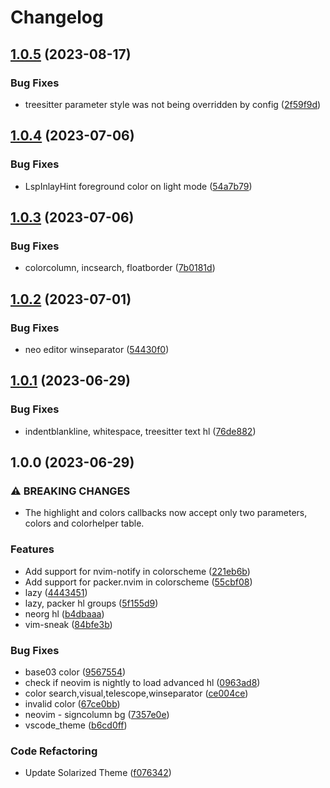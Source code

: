 # Changelog

## [1.0.5](https://github.com/maxmx03/solarized.nvim/compare/v1.0.4...v1.0.5) (2023-08-17)


### Bug Fixes

* treesitter parameter style was not being overridden by config ([2f59f9d](https://github.com/maxmx03/solarized.nvim/commit/2f59f9d152a0d7f89c65c70105a5ae5803e28023))

## [1.0.4](https://github.com/maxmx03/solarized.nvim/compare/v1.0.3...v1.0.4) (2023-07-06)


### Bug Fixes

* LspInlayHint foreground color on light mode ([54a7b79](https://github.com/maxmx03/solarized.nvim/commit/54a7b797b1148b6ccab7538112e00d05db01c2c0))

## [1.0.3](https://github.com/maxmx03/solarized.nvim/compare/v1.0.2...v1.0.3) (2023-07-06)


### Bug Fixes

* colorcolumn, incsearch, floatborder ([7b0181d](https://github.com/maxmx03/solarized.nvim/commit/7b0181d72f9f1ebc5647592c0a04e31976b2b86b))

## [1.0.2](https://github.com/maxmx03/solarized.nvim/compare/v1.0.1...v1.0.2) (2023-07-01)


### Bug Fixes

* neo editor winseparator ([54430f0](https://github.com/maxmx03/solarized.nvim/commit/54430f0084956e7fd0914d2f658020aa514f0aab))

## [1.0.1](https://github.com/maxmx03/solarized.nvim/compare/v1.0.0...v1.0.1) (2023-06-29)


### Bug Fixes

* indentblankline, whitespace, treesitter text hl ([76de882](https://github.com/maxmx03/solarized.nvim/commit/76de8824aa2d64b4bce5041f06ef8ebe1848d9a4))

## 1.0.0 (2023-06-29)


### ⚠ BREAKING CHANGES

* The highlight and colors callbacks now accept only two parameters, colors and colorhelper table.

### Features

* Add support for nvim-notify in colorscheme ([221eb6b](https://github.com/maxmx03/solarized.nvim/commit/221eb6b54533fbeb2bf88daa4b521ecd4d2b4fe4))
* Add support for packer.nvim in colorscheme ([55cbf08](https://github.com/maxmx03/solarized.nvim/commit/55cbf080cc611b83a101d179cd6fb0619036ec35))
* lazy ([4443451](https://github.com/maxmx03/solarized.nvim/commit/4443451e6fda256363dd3031654d565f2116a544))
* lazy, packer hl groups ([5f155d9](https://github.com/maxmx03/solarized.nvim/commit/5f155d9991c23690e615e6c1e1484547ce2e697e))
* neorg hl ([b4dbaaa](https://github.com/maxmx03/solarized.nvim/commit/b4dbaaa35457e6d824c9d5334c17596d4995d009))
* vim-sneak ([84bfe3b](https://github.com/maxmx03/solarized.nvim/commit/84bfe3b44cfecb00d4bf45809cab7b0f48791cae))


### Bug Fixes

* base03 color ([9567554](https://github.com/maxmx03/solarized.nvim/commit/95675548f7ed9d615e38c9ea747ddb91d559fec3))
* check if neovim is nightly to load advanced hl ([0963ad8](https://github.com/maxmx03/solarized.nvim/commit/0963ad836bbf038fe774b7fa21a7f7b49daee916))
* color search,visual,telescope,winseparator ([ce004ce](https://github.com/maxmx03/solarized.nvim/commit/ce004ce2905b8b59f2068069fb3fccc7475d491d))
* invalid color ([67ce0bb](https://github.com/maxmx03/solarized.nvim/commit/67ce0bb2c31d811ed83cb5d23b179be55dd9d263))
* neovim - signcolumn bg ([7357e0e](https://github.com/maxmx03/solarized.nvim/commit/7357e0e366c8360f90bb43a3ead9d7744e65de04))
* vscode_theme ([b6cd0ff](https://github.com/maxmx03/solarized.nvim/commit/b6cd0ffc4667a10fa704ffa053066f5253d1f349))


### Code Refactoring

* Update Solarized Theme ([f076342](https://github.com/maxmx03/solarized.nvim/commit/f0763424b368ae7878d5aef33f5d1487c8fd2133))
